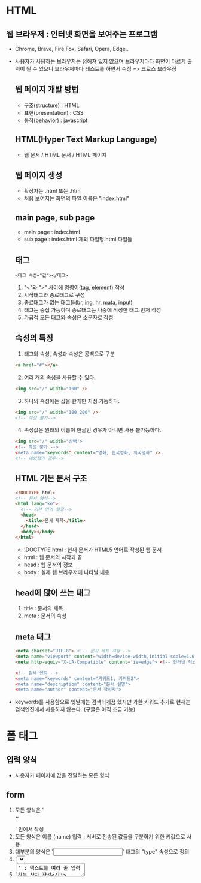 # HTML

## 웹 브라우저 : 인터넷 화면을 보여주는 프로그램

- Chrome, Brave, Fire Fox, Safari, Opera, Edge..
- 사용자가 사용하는 브라우저는 정해져 있지 않으며
  브라우저마다 화면이 다르게 출력이 될 수 있으니
  브라우저마다 테스트를 하면서 수정
  => 크로스 브라우징

  ## 웹 페이지 개발 방법

  - 구조(structure) : HTML
  - 표현(presentation) : CSS
  - 동작(behavior) : javascript

  ## HTML(Hyper Text Markup Language)

  - 웹 문서 / HTML 문서 / HTML 페이지

  ## 웹 페이지 생성

  - 확장자는 .html 또는 .htm
  - 처음 보여지는 화면의 파일 이름은 "index.html"

  ## main page, sub page

  - main page : index.html
  - sub page : index.html 제외 파일명.html 파일들

  ## 태그

  ```
  <태그 속성="값"></태그>
  ```

  1. "<"와 ">" 사이에 명령어(tag, element) 작성
  2. 시작태그와 종료태그로 구성
  3. 종료태그가 없는 태그들(br, ing, hr, mata, input)
  4. 태그는 중접 가능하며 종료태그는 나중에 작성한 태그 먼저 작성
  5. 가급적 모든 태그와 속성은 소문자로 작성

  ## 속성의 특징

  1. 태그와 속성, 속성과 속성은 공백으로 구분

  ```html
  <a href="#"></a>
  ```

  2. 여러 개의 속성을 사용할 수 있다.

  ```html
  <img src="/" width="100" />
  ```

  3. 하나의 속성에는 값을 한개만 지정 가능하다.

  ```html
  <img src="/" width="100,200" />
  <!-- 작성 불가-->
  ```

  4. 속성값은 원래의 이름이 한글인 경우가 아니면 사용 불가능하다.

  ```html
  <img src="/" width="삼백'>
  <!-- 작성 불가 -->
  <meta name="keywords" content="영화, 한국영화, 외국영화" />
  <!-- 예외적인 경우-->
  ```

  ## HTML 기본 문서 구조

  ```html
  <!DOCTYPE html>
  <!-- 문서 형식-->
  <html lang="ko">
    <!-- 기본 언어 설정-->
    <head>
      <title>문서 제목</title>
    </head>
    <body></body>
  </html>
  ```

  - !DOCTYPE html : 현재 문서가 HTML5 언어로 작성된 웹 문서
  - html : 웹 문서의 시작과 끝
  - head : 웹 문서의 정보
  - body : 실제 웹 브라우저에 나타날 내용

  ## head에 많이 쓰는 태그

  1. title : 문서의 제목
  2. meta : 문서의 속성

  ## meta 태그

  ```html
  <meta charset="UTF-8"> <!-- 문자 세트 지정 -->
  <meta name="viewport" content="width=device-width,initial-scale=1.0"> <!-- 모버알 기기 -->
  <meta http-equiv="X-UA-Compatible" content='ie=edge"> <!-- 인터넷 익스플로러 브라우저 -->

  <!-- 검색 엔지 -->
  <meta name="keywords" content="키워드1, 키워드2">
  <meta name="description" content="문서 설명">
  <meta name="author" content="문서 작성자">

  ```

- keywords를 사용함으로 옛날에는 검색되게끔 했지만 과한 키워드 추가로 현재는 검색엔진에서 사용하지 않는다. (구글은 아직 조금 가능)

# 폼 태그

## 입력 양식

- 사용자가 페이지에 값을 전달하는 모든 형식

## form

1. 모든 양식은 '<form> ~ </form>' 안에서 작성
2. 모든 양식은 이름 (name) 입력 : 서버로 전송된 값들을 구분하기 위한 키값으로 사용
3. 대부분의 양식은 '<input>' 태그의 "type" 속성으로 정의
4. '<select>' : 콤보 상작 작성
5. '<textarea>' : 텍스트를 여러 줄 입력하는 상자 작성
6. '<button>' : 버튼 형식의 요소 작성

- form 태그 속성
  - name : form 태그의 이름을 지정
  - method : 데이터 전송 방식을 지정
  - action : 데이터를 전달할 서버(페이지)를 지정

## 전송 방식 : Get, Post

- Get
  - 데이터를 URL에 노출시켜서 서버에 전달한다.
  - 데이터의 안전성이 낮다.
  - 데이터의 전달 속도가 빠르다.
  - 데이터를 불러올 때 사용한다.
- post
  - 데이터를 보낼 때 사용한다.

## input

- 사용자로부터 데이터를 입력 받기 위한 태그
- 속성 type의 값에 따라서 input이 변형된다.

1. **text** : 한 줄의 텍스트를 입력받을 수 있다.
2. **password** : 비밀번호를 입력받을 수 있다.
3. **checkbox** : 여러 항목 중 여러 가지를 선택할 수 있다.
4. **radio** :여러 항목 중 한 가지만 선택할 수 있다.
5. **file** : 파일을 첨부할 수 있다.

- multiple : 속성을 통해 파일을 다중으로 선택할 수 있다.
- accept : 파일 선택할 때 보여지는 파일들의 종류를 지정한다.

6.  **hidden** : 정보를 가지고 있어야 하지만 사용자에게 안보이게 할 때 사용한다.
7.  **submit** : 데이터를 전송할 때 사용하는 버튼이다.

- form 태그의 method 속성에 지정된 전송 방식으로 action 속성에 지정한 서버로 입력한 값들을 전송한다.

8.  **reset** : form 태그 내에서 입력한 값을 모두 초기화한다.
9.  **button** : 기본적으로 가진 기능이 없어 다른 기능과 연결해서 사용한다.

## 추가된 Type

1. 날짜 관련 Type

- datetime-local : 년/월/일/시/분/초에 대한 데이터를 입력받을 수 있다.
- week : 주에 대한 데이터를 입력받을 수 있다.
- month : 년/월에 대한 데이터를 입력받을 수 있다.
- **date** : 년/월/일에 대한 데이터를 입력받을 수 있다.
- **time** : 시간(시/분/초)에 대한 데이터를 입력받을 수 있다.

2. email : 이메일 주소를 입력받을 수 있다.

- 입력받은 값이 email 주소 형식이 맞는지 자동으로 체크해 준다.

3. url : URL을 입력받을 수 있다.
4. search : 겁색 값을 입력받을 수 있다.
5. color : 색상을 선택할 수 있다.
6. **number** : 숫자를 입력받을 수 있다.

- ㅡ min : 입력할 수 있는 최소값 (기본값 : 0)
- max : 입력할 수 있는 최대값 (기본값 : 100)
  -step : 증감되는 숫자의 간격을 지정 (기본값 : 1)

7. range :슬라이드바를 통해 숫자를 입력받을 수 있다.
8. tel : 전화번호를 입력받을 수 있다.

-모바일 기기의 경우 키보드 배열이 전화번호를 입력받을 수 있도록 바뀐다.

## input 기본 속성

1. placeholder : 테스트 입력에 도움이 되는 힌트를 표시
2. autofocus : 해당 요소에 마우스 커서를 바로 표시
3. required : 필수로 입력해야 되는 태그에 사용
4. readonly : 읽기 전용으로 설정

# 영역 태그

## div와 span

- HTML에서 주로 사용되는 의미 없는 태그
- 다른 요소들을 그룹화하여 스타일을 적용하는데 사용

## 블럭 태그

- 한 줄 단위로 영역을 차지하는 요소(너비가 100%)
- 블럭 태그의 왼쪽/오른쪽에 다른 요소가 올 수 없다.
- 대표적인 블럭 태그는 div, p, pre, hr, h1~h6, table 태그 등이 있다.
- 블럭 태그 안에는 블럭, 인라인 태그 모두 사용할 수 있다.

## 인라인 태그

- 내용에 해당하는 부분만 영역을 차지하는 요소
- 인라인 태그의 왼쪽/오른쪽에 다른 요소가 올 수 있다.
- 대표적인 인라인 태그는 span, img, button 태그 등이 있다.
- 인라인 태그 안에는 인라인 태그만 사용할 수 있다.

# 시맨틱 태그(Semantic Tag)

## header

- 페이지의 독자적 요소
- 상단 로고, GNB, topmenu 등
- 하나 이상의 제목(h1~h6) 명시
- 주로 페이지 안내(이동)에 관한 요소 포함
- GNB : Global Navigation Bar - 메뉴바

## nav

- 페이지 링크, 내부 링크가 있는 섹션 마크업 시 사용
- 메인 내비게이션이 있는 섹션에만 사용

## main

- 문서의 주요 내용 정의
- 문서 내에 한 번만 사용
- 페이지별 내용, LN, 배너, 게시판, 퀵메뉴 등
- 해당 페이지에서 나타내고자 하는 내용 작성
- LNB : Local Navigation Bar - 사이드 메뉴 -메인매뉴(대메뉴)에 포함된 하위메뉴(소메뉴)의 집합

## section

- 단락, 이미지, 제목 등의 콘텐츠를 묶어 더 큰 논리적 단위 형성
- class나 id 속성을 사용하여 섹션을 구분

##article

- 페이지 내용상 별개의 내용을 구성할 때 사용되는 섹션

## aside

- 본문 내용에 대한 추가적인 설명, 부수적인 콘텐츠 표시에 사용하는 태그

## footer

- 회사나 사이트에 대한 정보
- 저작권, 개인정보 보호정책, 연락처, 관리자 정보, 카피라이트 등

## figure

- 이미지에 대한 캡션이나 설명을 위한 태그
- 문서의 흐름에 영향을 주지 않는 콘텐츠 마크업 사용
